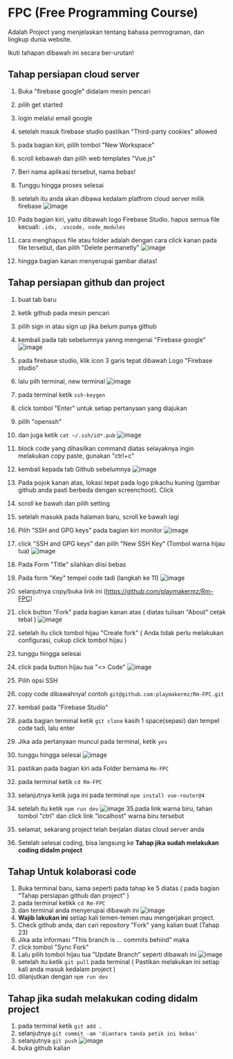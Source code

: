 # FPC (Free Programming Course)

Adalah Project yang menjelaskan tentang bahasa pemrograman, dan lingkup dunia website.

Ikuti tahapan dibawah ini secara ber-urutan!

## Tahap persiapan cloud server

1. Buka "firebase google" didalam mesin pencari
2. pilih get started
3. login melalui email google
4. setelah masuk firebase studio pastikan "Third-party cookies" allowed
5. pada bagian kiri, pilih tombol "New Workspace"
6. scroll kebawah dan pilih web templates "Vue.js"
7. Beri nama aplikasi tersebut, nama bebas!
8. Tunggu hingga proses selesai
9. setelah itu anda akan dibawa kedalam platfrom cloud server milik firebase
![image](https://github.com/user-attachments/assets/571f7ebe-e448-48bf-8065-483b481bff6e)

11. Pada bagian kiri, yaitu dibawah logo Firebase Studio. hapus semua file kecuali: `.idx, .vscode, node_modules`
12. cara menghapus file atau folder adalah dengan cara click kanan pada file tersebut, dan pilih "Delete permanetly"
![image](https://github.com/user-attachments/assets/2bc981ab-a052-45c8-b867-9ee02dcabfa8)
13. hingga bagian kanan menyerupai gambar diatas!

## Tahap persiapan github dan project
1. buat tab baru
1. ketik github pada mesin pencari
2. pilih sign in atau sign up jika belum punya github
3. kembali pada tab sebelumnya yanng mengenai "Firebase google"
![image](https://github.com/user-attachments/assets/4abb1d62-4f9b-4c69-941c-16dac315eb91)

5. pada firebase studio, klik icon 3 garis tepat dibawah Logo "Firebase studio"
6. lalu pilh terminal, new terminal
![image](https://github.com/user-attachments/assets/99d72d97-67ab-4caa-8208-0cec00832c81)
7. pada terminal ketik `ssh-keygen`
8. click tombol "Enter" untuk setiap pertanyaan yang diajukan
9. pilih "openssh"
10. dan juga ketik `cat ~/.ssh/id*.pub`
![image](https://github.com/user-attachments/assets/64384583-daa0-4491-bf97-29e80c031284)

12. block code yang dihasilkan command diatas selayaknya ingin melakukan copy paste, gunakan "ctrl+c"
13. kembali kepada tab Github sebelumnya
![image](https://github.com/user-attachments/assets/7c15d3ec-faa9-4876-9912-fef20b5c0369)
14. Pada pojok kanan atas, lokasi tepat pada logo pikachu kuning (gambar github anda pasti berbeda dengan screenchoot). Click
15. scroll ke bawah dan pilih setting
16. setelah masukk pada halaman baru, scroll ke bawah lagi
17. Pilih "SSH and GPG keys" pada bagian kiri monitor
![image](https://github.com/user-attachments/assets/1dd90bc9-f0a8-46a3-934e-516a288307cf)
18. click "SSH and GPG keys" dan pilih "New SSH Key" (Tombol warna hijau tua)
![image](https://github.com/user-attachments/assets/be865975-a230-4d74-bdc1-a650e35548c2)
19. Pada Form "Title" silahkan diisi bebas
20. Pada form "Key" tempel code tadi (langkah ke 11)
![image](https://github.com/user-attachments/assets/b6f42e8a-3a31-4876-be1c-03e21a93d5fe)
22. selanjutnya copy/buka link ini (https://github.com/playmakermz/Rm-FPC)
23. click button "Fork" pada bagian kanan atas ( diatas tulisan "About" cetak tebal )
![image](https://github.com/user-attachments/assets/feb4bfd8-197f-4825-8f64-c45327ea630d)
24. setelah itu click tombol hijau "Create fork" ( Anda tidak perlu melakukan configurasi, cukup click tombol hijau )
25. tunggu hingga selesai
26. click pada button hijau tua "<> Code"
![image](https://github.com/user-attachments/assets/7295041b-a6f3-47eb-b623-df216669c1ff)
27. Pilih opsi SSH
28. copy code dibawahnya! contoh `git@github.com:playmakermz/Rm-FPC.git`
29. kembali pada "Firebase Studio"
30. pada bagian terminal ketik `git clone` kasih 1 space(sepasi) dan tempel code tadi, lalu enter
31. Jika ada pertanyaan muncul pada terminal, ketik `yes`
32. tunggu hingga selesai
![image](https://github.com/user-attachments/assets/2aaf938c-c739-487a-bb16-139b93810549)

33. pastikan pada bagian kiri ada Folder bernama `Rm-FPC`
34. pada terminal ketik `cd Rm-FPC`
35. selanjutnya ketik juga ini pada terminal `npm install vue-router@4`
36. setelah itu ketik `npm run dev`
![image](https://github.com/user-attachments/assets/53e386b0-6be9-48dd-94f7-3518c0d55574)
35.pada link warna biru, tahan tombol "ctrl" dan click link "localhost" warna biru tersebut
37. selamat, sekarang project telah berjalan diatas cloud server anda
38. Setelah selesai coding, bisa langsung ke **Tahap jika sudah melakukan coding didalm project**


## Tahap Untuk kolaborasi code
1. Buka terminal baru, sama seperti pada tahap ke 5 diatas ( pada bagian "Tahap persiapan github dan project" )
1. pada terminal ketikk `cd Rm-FPC`
2. dan terminal anda menyerupai dibawah ini
![image](https://github.com/user-attachments/assets/efd76c92-36a7-46b9-95fd-cfe126afa16e)
4. **Wajib lakukan ini** setiap kali temen-temen mau mengerjakan project.
5. Check github anda, dan cari repository "Fork" yang kalian buat (Tahap 23)
6. Jika ada informasi "This branch is ... commits behind" maka
7. click tombol "Sync Fork"
8. Lalu pilih tombol hijau tua "Update Branch" seperti dibawah ini
![image](https://github.com/user-attachments/assets/23034daa-4c64-4909-b9ef-fa220de55b52)
9. setelah itu ketik `git pull` pada terminal ( Pastikan melakukan ini setiap kali anda masuk kedalam project )
10. dilanjutkan dengan `npm run dev`


## Tahap jika sudah melakukan coding didalm project
1. pada terminal ketik `git add .`
2. selanjutnya `git commit -am 'diantara tanda petik ini bebas'`
3. selanjutnya `git push`
![image](https://github.com/user-attachments/assets/4daf3f1e-4e11-4e0e-9c23-7d3c0d169baa)
4. buka github kalian
